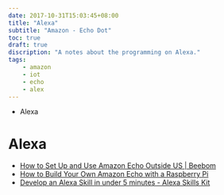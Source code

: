 ```yaml
---
date: 2017-10-31T15:03:45+08:00
title: "Alexa"
subtitle: "Amazon - Echo Dot"
toc: true
draft: true
discription: "A notes about the programming on Alexa."
tags:
    - amazon
    - iot
    - echo
    - alex
---
```


<!-- MarkdownTOC -->

- Alexa

<!-- /MarkdownTOC -->

# Alexa
- [How to Set Up and Use Amazon Echo Outside US | Beebom][@1]
- [How to Build Your Own Amazon Echo with a Raspberry Pi][@2]
- [Develop an Alexa Skill in under 5 minutes - Alexa Skills Kit][@3]

<!-- reference links -->

[@1]: https://beebom.com/how-to-set-up-and-use-amazon-echo-outside-us/
[@2]: https://lifehacker.com/how-to-build-your-own-amazon-echo-with-a-raspberry-pi-1787726931
[@3]: https://developer.amazon.com/alexa-skills-kit/alexa-skill-quick-start-tutorial
